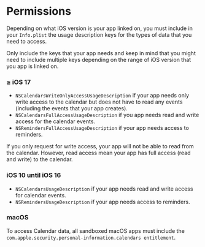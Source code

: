 # Permissions

Depending on what iOS version is your app linked on, you must include in your `Info.plist` the usage description keys 
for the types of data that you need to access.

Only include the keys that your app needs and keep in mind that you might need to include multiple keys depending on the
range of iOS version that you app is linked on.

### &ge; iOS 17

* `NSCalendarsWriteOnlyAccessUsageDescription` if your app needs only write access to the calendar but does not have to
read any events (including the events that your app creates).
* `NSCalendarsFullAccessUsageDescription` if you app needs read and write access for the calendar events.
* `NSRemindersFullAccessUsageDescription` if your app needs access to reminders.

If you only request for write access, your app will not be able to read from the calendar. However, read access mean your
app has full access (read and write) to the calendar.

### iOS 10 until iOS 16

* `NSCalendarsUsageDescription` if your app needs read and write access for calendar events.
* `NSRemindersUsageDescription` if your app needs access to reminders.

### macOS

To access Calendar data, all sandboxed macOS apps must include the `com.apple.security.personal-information.calendars entitlement`.